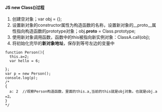 #### JS new Class()过程

1. 创建空对象；var obj = {};
2. 设置新对象的constructor属性为构造函数的名称，设置新对象的__proto__属性指向构造函数的prototype对象；obj.__proto__ = Class.prototype;
3. 使用新对象调用函数，函数中的this被指向新实例对象：ClassA.call(obj);　　
4. 将初始化完毕的**新对象地址**，保存到等号左边的变量中


```
function Person(){
  this.a=2;
  var hello = 6;
 
};
var p = new Person();
console.log(p);
/*
{
  a: 2  //观察Person构造函数，里面的this.a,当前的this就是obj对象。也就是obj.a =2。
}
*/
```

